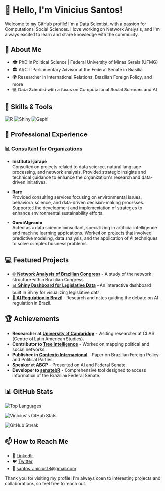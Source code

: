 # 👋 Hello, I'm Vinicius Santos!

Welcome to my GitHub profile! I'm a Data Scientist, with a passion for Computational Social Sciences. I love working on Network Analysis, and I'm always excited to learn and share knowledge with the community.

## 🌟 About Me

- 🎓 PhD in Political Science | Federal University of Minas Gerais (UFMG)
- 🏛️ AI/CTI Parliamentary Advisor at the Federal Senate in Brasília
- 🌍 Researcher in International Relations, Brazilian Foreign Policy, and more
- 💻 Data Scientist with a focus on Computational Social Sciences and AI

## 🚀 Skills & Tools

![R](https://img.shields.io/badge/R-276DC3?style=for-the-badge&logo=r&logoColor=white)
![Shiny](https://img.shields.io/badge/Shiny-006BB6?style=for-the-badge&logo=rstudio&logoColor=white)
![Gephi](https://img.shields.io/badge/Gephi-7289DA?style=for-the-badge&logo=gephi&logoColor=white)

## 💼 Professional Experience

### 📊 Consultant for Organizations
- **Instituto Igarapé**  
  Consulted on projects related to data science, natural language processing, and network analysis. Provided strategic insights and technical guidance to enhance the organization's research and data-driven initiatives.

- **Rare**  
  Provided consulting services focusing on environmental issues, behavioral science, and data-driven decision-making processes. Supported the development and implementation of strategies to enhance environmental sustainability efforts.

- **GarciAIgnacio**  
  Acted as a data science consultant, specializing in artificial intelligence and machine learning applications. Worked on projects that involved predictive modeling, data analysis, and the application of AI techniques to solve complex business problems.

## 💻 Featured Projects

- [🌐 **Network Analysis of Brazilian Congress**](http://vsantos.rbind.io/) - A study of the network structure within Brazilian Congress.
- [📊 **Shiny Dashboard for Legislative Data**](http://vsantos.rbind.io/) - An interactive dashboard built in Shiny for visualizing legislative data.
- [🧠 **AI Regulation in Brazil**](http://vsantos.rbind.io/) - Research and notes guiding the debate on AI regulation in Brazil.

## 🏆 Achievements

- **Researcher at [University of Cambridge](https://www.latin-american.cam.ac.uk/)** -  Visiting researcher at CLAS (Centre of Latin American Studies).
- **Contributor to [Tree Intelligence](https://treeintelligence.com/)** - Worked on mapping political and social networks.
- **Published in [Contexto Internacional](https://contextointernacional.iri.puc-rio.br/cgi/cgilua.exe/sys/start.htm?tpl=home)** - Paper on Brazilian Foreign Policy and Political Parties.
- **Speaker at [ABCP](https://www.abcp2024.sinteseeventos.com.br/trabalho/view?ID_TRABALHO=53)** - Presented on AI and Federal Senate.
- **Developer to [senatebR](https://github.com/vsntos/senatebR)** - Comprehensive tool designed to access information of the Brazilian Federal Senate.

## 📊 GitHub Stats

![Top Languages](https://github-readme-stats.vercel.app/api/top-langs/?username=vsntos&layout=compact&theme=tokyonight)

![Vinicius's GitHub Stats](https://github-readme-stats.vercel.app/api?username=vsntos&show_icons=true&theme=tokyonight)

![GitHub Streak](https://streak-stats.demolab.com/?user=vsntos&theme=tokyonight)

## 📫 How to Reach Me

- 💼 [LinkedIn](https://www.linkedin.com/in/vinicius-vsantos/)
- 🐦 [Twitter](https://x.com/santosvtito)
- 📧 santos.vinicius18@gmail.com

Thank you for visiting my profile! I'm always open to interesting projects and collaborations, so feel free to reach out.
